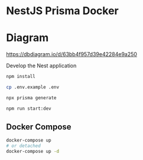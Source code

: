 # NestJS Prisma Docker

# Diagram
https://dbdiagram.io/d/63bb4f957d39e42284e9a250


Develop the Nest application

```bash
npm install

cp .env.example .env

npx prisma generate

npm run start:dev
```

## Docker Compose

```bash
docker-compose up
# or detached
docker-compose up -d
```
